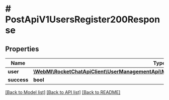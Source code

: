 # # PostApiV1UsersRegister200Response

## Properties

Name | Type | Description | Notes
------------ | ------------- | ------------- | -------------
**user** | [**\WebMI\RocketChatApiClient\UserManagementApi\Model\PostApiV1UsersRegister200ResponseUser**](PostApiV1UsersRegister200ResponseUser.md) |  | [optional]
**success** | **bool** |  | [optional]

[[Back to Model list]](../../README.md#models) [[Back to API list]](../../README.md#endpoints) [[Back to README]](../../README.md)
